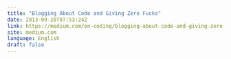 ```yaml
---
title: "Blogging About Code and Giving Zero Fucks"
date: 2013-09-28T07:53:24Z
link: https://medium.com/on-coding/blogging-about-code-and-giving-zero-fucks-e1ca496551c7?source=rss----7f08111f802---4
site: medium.com
language: English
draft: false
---
```


